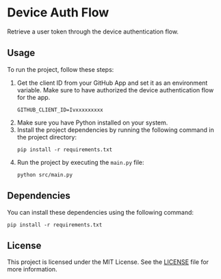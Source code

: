 # Device Auth Flow

Retrieve a user token through the device authentication flow.

## Usage

To run the project, follow these steps:
1. Get the client ID from your GitHub App and set it as an environment variable. Make sure to have authorized the device authentication flow for the app.
   ```
   GITHUB_CLIENT_ID=Ivxxxxxxxxx
   ```
1. Make sure you have Python installed on your system.
1. Install the project dependencies by running the following command in the project directory:
   ```
   pip install -r requirements.txt
   ```
1. Run the project by executing the `main.py` file:
   ```
   python src/main.py
   ```

## Dependencies

You can install these dependencies using the following command:
```
pip install -r requirements.txt
```

## License

This project is licensed under the MIT License. See the [LICENSE](LICENSE) file for more information.
